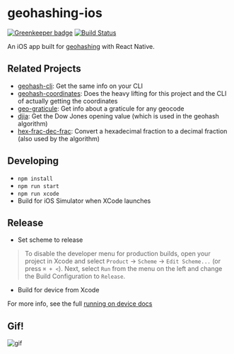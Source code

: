 geohashing-ios
==================

[![Greenkeeper badge](https://badges.greenkeeper.io/lukekarrys/geohashing-ios.svg)](https://greenkeeper.io/)
[![Build Status](https://travis-ci.org/lukekarrys/geohashing-ios.png?branch=master)](https://travis-ci.org/lukekarrys/geohashing-ios)

An iOS app built for [geohashing](https://xkcd.com/426/) with React Native.

## Related Projects

- [geohash-cli](https://github.com/lukekarrys/geohash-cli): Get the same info on your CLI
- [geohash-coordinates](https://github.com/lukekarrys/geohash-coordinates): Does the heavy lifting for this project and the CLI of actually getting the coordinates
- [geo-graticule](https://github.com/lukekarrys/geo-graticule): Get info about a graticule for any geocode
- [djia](https://github.com/lukekarrys/djia): Get the Dow Jones opening value (which is used in the geohash algorithm)
- [hex-frac-dec-frac](https://github.com/lukekarrys/hex-frac-dec-frac): Convert a hexadecimal fraction to a decimal fraction (also used by the algorithm)

## Developing

- `npm install`
- `npm run start`
- `npm run xcode`
- Build for iOS Simulator when XCode launches

## Release

- Set scheme to release

> To disable the developer menu for production builds, open your project in Xcode and select `Product` → `Scheme` → `Edit Scheme...` (or press `⌘ + <`). Next, select `Run` from the menu on the left and change the Build Configuration to `Release`.

- Build for device from Xcode

For more info, see the full [running on device docs](https://facebook.github.io/react-native/docs/running-on-device-ios.html#building-your-app-for-production)

## Gif!

![gif](https://cldup.com/2wc-X5x034.gif)
